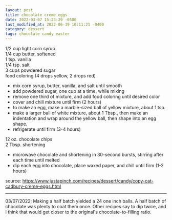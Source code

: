 ```yaml
---
layout: post
title: chocolate creme eggs
date: 2022-03-07 15:23:29 -0500
last_modified_at: 2022-06-19 10:11:21 -0400
category: dessert
tags: chocolate candy easter
---
```


1/2 cup light corn syrup  
1/4 cup butter, softened  
1 tsp. vanilla  
1/4 tsp. salt  
3 cups powdered sugar  
food coloring (4 drops yellow, 2 drops red)  
* mix corn syrup, butter, vanilla, and salt until smooth
* add powdered sugar, one cup at a time, while mixing
* remove one third of mixture, and add food coloring until desired color
* cover and chill mixture until firm (2 hours)
* to make an egg, make a marble-sized ball of yellow mixture, about 1 tsp.
* make a larger ball of white mixture, about 1 Tbsp., then make an indentation and
  wrap around the yellow ball, then shape into an egg shape.
* refrigerate until firm (3-4 hours)

12 oz. chocolate chips  
2 Tbsp. shortening  
* microwave chocolate and shortening in 30-second bursts, stirring after each time
  until melted
* dip each egg into chocolate, place waxed paper, and chill until firm (1-2 hours)

source: <https://www.justapinch.com/recipes/dessert/candy/copy-cat-cadbury-creme-eggs.html>

---

03/07/2022: Making a half batch yielded a 24 one inch balls. A half batch of chocolate was plenty
to coat them once. Other recipes say to dip twice, and I think that would get closer to the
original's chocolate-to-filling ratio.
